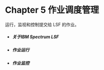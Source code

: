 # Chapter 5 作业调度管理

运行，监视和控制提交给 LSF 的作业。

- ##### 关于IBM Spectrum LSF


- ##### 作业运行


- ##### 作业监控


